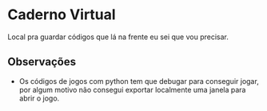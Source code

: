 # Caderno Virtual

Local pra guardar códigos que lá na frente eu sei que vou precisar.

## Observações

- Os códigos de jogos com python tem que debugar para conseguir jogar, por algum motivo não consegui exportar localmente uma janela para abrir o jogo.
